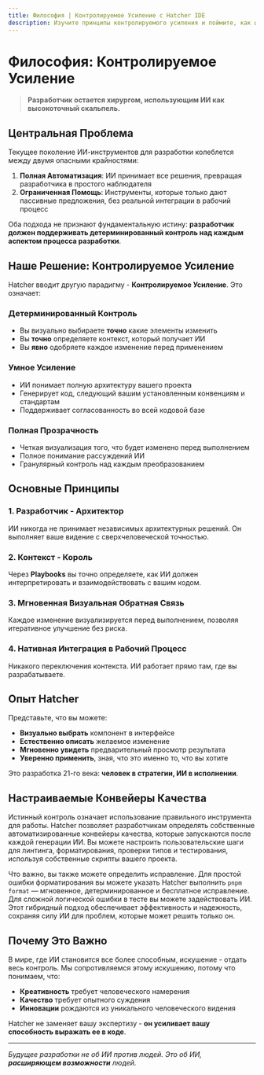 ```yaml
---
title: Философия | Контролируемое Усиление с Hatcher IDE
description: Изучите принципы контролируемого усиления и поймите, как философия Hatcher позволяет разработчикам эффективно использовать ИИ, сохраняя качество и контроль
---
```


# Философия: Контролируемое Усиление

> **Разработчик остается хирургом, использующим ИИ как высокоточный скальпель.**

## Центральная Проблема

Текущее поколение ИИ-инструментов для разработки колеблется между двумя опасными крайностями:

1. **Полная Автоматизация**: ИИ принимает все решения, превращая разработчика в простого наблюдателя
2. **Ограниченная Помощь**: Инструменты, которые только дают пассивные предложения, без реальной интеграции в рабочий процесс

Оба подхода не признают фундаментальную истину: **разработчик должен поддерживать детерминированный контроль над каждым аспектом процесса разработки**.

## Наше Решение: Контролируемое Усиление

Hatcher вводит другую парадигму - **Контролируемое Усиление**. Это означает:

### Детерминированный Контроль

- Вы визуально выбираете **точно** какие элементы изменить
- Вы **точно** определяете контекст, который получает ИИ
- Вы **явно** одобряете каждое изменение перед применением

### Умное Усиление

- ИИ понимает полную архитектуру вашего проекта
- Генерирует код, следующий вашим установленным конвенциям и стандартам
- Поддерживает согласованность во всей кодовой базе

### Полная Прозрачность

- Четкая визуализация того, что будет изменено перед выполнением
- Полное понимание рассуждений ИИ
- Гранулярный контроль над каждым преобразованием

## Основные Принципы

### 1. Разработчик - Архитектор

ИИ никогда не принимает независимых архитектурных решений. Он выполняет ваше видение с сверхчеловеческой точностью.

### 2. Контекст - Король

Через **Playbooks** вы точно определяете, как ИИ должен интерпретировать и взаимодействовать с вашим кодом.

### 3. Мгновенная Визуальная Обратная Связь

Каждое изменение визуализируется перед выполнением, позволяя итеративное улучшение без риска.

### 4. Нативная Интеграция в Рабочий Процесс

Никакого переключения контекста. ИИ работает прямо там, где вы разрабатываете.

## Опыт Hatcher

Представьте, что вы можете:

- **Визуально выбрать** компонент в интерфейсе
- **Естественно описать** желаемое изменение
- **Мгновенно увидеть** предварительный просмотр результата
- **Уверенно применить**, зная, что это именно то, что вы хотите

Это разработка 21-го века: **человек в стратегии, ИИ в исполнении**.

## Настраиваемые Конвейеры Качества

Истинный контроль означает использование правильного инструмента для работы. Hatcher позволяет разработчикам определять собственные автоматизированные конвейеры качества, которые запускаются после каждой генерации ИИ. Вы можете настроить пользовательские шаги для линтинга, форматирования, проверки типов и тестирования, используя собственные скрипты вашего проекта.

Что важно, вы также можете определить исправление. Для простой ошибки форматирования вы можете указать Hatcher выполнить `pnpm format` — мгновенное, детерминированное и бесплатное исправление. Для сложной логической ошибки в тесте вы можете задействовать ИИ. Этот гибридный подход обеспечивает эффективность и надежность, сохраняя силу ИИ для проблем, которые может решить только он.

## Почему Это Важно

В мире, где ИИ становится все более способным, искушение - отдать весь контроль. Мы сопротивляемся этому искушению, потому что понимаем, что:

- **Креативность** требует человеческого намерения
- **Качество** требует опытного суждения
- **Инновации** рождаются из уникального человеческого видения

Hatcher не заменяет вашу экспертизу - **он усиливает вашу способность выражать ее в коде**.

---

_Будущее разработки не об ИИ против людей. Это об ИИ, **расширяющем возможности** людей._
